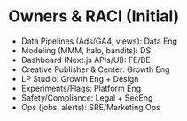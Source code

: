 # Owners & RACI (Initial)

- Data Pipelines (Ads/GA4, views): Data Eng
- Modeling (MMM, halo, bandits): DS
- Dashboard (Next.js APIs/UI): FE/BE
- Creative Publisher & Center: Growth Eng
- LP Studio: Growth Eng + Design
- Experiments/Flags: Platform Eng
- Safety/Compliance: Legal + SecEng
- Ops (jobs, alerts): SRE/Marketing Ops

